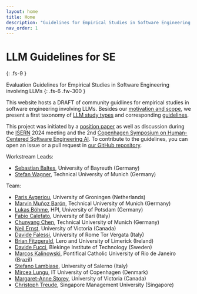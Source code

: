```yaml
---
layout: home
title: Home
description: "Guidelines for Empirical Studies in Software Engineering involving LLMs"
nav_order: 1
---
```


# LLM Guidelines for SE 
{: .fs-9 }

Evaluation Guidelines for Empirical Studies in Software Engineering involving LLMs
{: .fs-6 .fw-300 }

This website hosts a DRAFT of community guidlines for empirical studies in software engineering involving LLMs.
Besides our [motivation and scope](/scope), we present a first taxonomy of [LLM study types](/study-types) and corresponding [guidelines](/guidelines).

This project was initiated by a [position paper](https://arxiv.org/abs/2411.07668) as well as discussion during the [ISERN](https://isern.iese.de/) 2024 meeting and the 2nd [Copenhagen Symposium on Human-Centered Software Engineering AI](https://www.danielrusso.org/copenhagen-symposium-human-centered-ai-software-engineering/).
To contribute to the guidelines, you can open an issue or a pull request in [our GitHub repository](https://github.com/se-ubt/llm-guidelines).

Workstream Leads:
* [Sebastian Baltes](https://empirical-software.engineering/), University of Bayreuth (Germany)
* [Stefan Wagner](https://www.professoren.tum.de/en/wagner-stefan), Technical University of Munich (Germany)

Team:
* [Paris Avgeriou](https://www.cs.rug.nl/~paris/), University of Groningen (Netherlands)
* [Marvin Muñoz Barón](https://www.cs.cit.tum.de/en/se/people/marvin-munoz-baron/), Technical University of Munich (Germany)
* [Lukas Böhme](https://www.hpi.uni-potsdam.de/hirschfeld/people/boehme/index.html), HPI, University of Potsdam (Germany)
* [Fabio Calefato](https://collab.di.uniba.it/fabio/), University of Bari (Italy)
* [Chunyang Chen](https://chunyang-chen.github.io/), Technical University of Munich (Germany)
* [Neil Ernst](https://www.uvic.ca/ecs/computerscience/people/faculty/profiles/ernst-neil.php), University of Victoria (Canada)
* [Davide Falessi](https://sere.ing.uniroma2.it/davide-falessi/), University of Rome Tor Vergata (Italy)
* [Brian Fitzgerald](https://www.brian-fitzgerald.com), Lero and University of Limerick (Ireland)
* [Davide Fucci](https://dfucci.github.io), Blekinge Institute of Technology (Sweden)
* [Marcos Kalinowski](https://www-di.inf.puc-rio.br/~kalinowski/), Pontifical Catholic University of Rio de Janeiro (Brazil)
* [Stefano Lambiase](https://stefanolambiase.github.io), University of Salerno (Italy)
* [Mircea Lungu](https://mircealungu.com/), IT University of Copenhagen (Denmark)
* [Margaret-Anne Storey](https://www.margaretstorey.com), University of Victoria (Canada)
* [Christoph Treude](https://ctreude.ca), Singapore Management University (Singapore)
